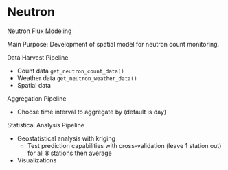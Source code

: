 # Neutron
Neutron Flux Modeling

Main Purpose: Development of spatial model for neutron count monitoring.

Data Harvest Pipeline
  * Count data `get_neutron_count_data()`
  * Weather data `get_neutron_weather_data()`
  * Spatial data

Aggregation Pipeline
  * Choose time interval to aggregate by (default is day)

Statistical Analysis Pipeline
  * Geostatistical analysis with kriging
    - Test prediction capabilities with cross-validation (leave 1 station out) for all 8 stations then average
  * Visualizations
